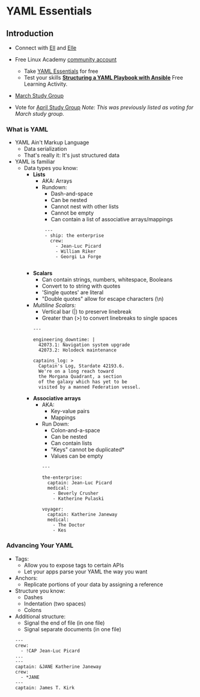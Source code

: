 # YAML Essentials

## Introduction 

- Connect with [Ell](https://twitter.com/Ell_o_Punk) and [Elle](https://twitter.com/ellejaclyn)
  
- Free Linux Academy [community account](https://linuxacademy.com/join/community)
  - Take  [YAML Essentials](https://linuxacademy.com/devops/training/course/name/yaml-essentials) for free
  - Test your skills [**Structuring a YAML Playbook with Ansible**](https://linuxacademy.com/cp/modules/view/id/276) Free Learning Activity.
- [March Study Group](https://www.meetup.com/jupiterbroadcasting/events/258602577/)
- Vote for [April Study Group](https://tinyurl.com/aprilstudygroup) *Note: This was previously listed as voting for March study group.* 
  
### What is YAML 
 
- YAML Ain't Markup Language
  * Data serialization
  * That's really it: It's just structured data
- YAML is familiar
  * Data types you know:
    * **Lists**
        - AKA: Arrays
        - Rundown:
           * Dash-and-space
           * Can be nested
           * Cannot nest with other lists
           * Cannot be empty
           * Can contain a list of associative arrays/mappings  
           ```
            ---
            - ship: the enterprise
              crew:
                - Jean-Luc Picard
                - William Riker
                - Georgi La Forge
                
    * **Scalars**
        * Can contain strings, numbers, whitespace, Booleans
        * Convert to to string with quotes
        * 'Single quotes' are literal
        * "Double quotes" allow for escape characters (\n)
    - *Multiline Scalars:*
        * Vertical bar (|) to preserve linebreak
        * Greater than (>) to convert linebreaks to single spaces
        ```
        ---

        engineering_downtime: |
          42073.1: Navigation system upgrade
          42073.2: Holodeck maintenance

        captains_log: >
          Captain's Log, Stardate 42193.6.
          We're on a long reach toward
          the Morgana Quadrant, a section
          of the galaxy which has yet to be
          visited by a manned Federation vessel.
        ```
    * **Associative arrays**
        * AKA: 
            * Key-value pairs
            * Mappings
        * Run Down: 
            * Colon-and-a-space
            * Can be nested
            * Can contain lists
            * "Keys" cannot be duplicated*
            * Values can be empty
            ```
            ---
            
            the-enterprise:
              captain: Jean-Luc Picard
              medical:
                - Beverly Crusher
                - Katherine Pulaski

            voyager:
              captain: Katherine Janeway
              medical:
                - The Doctor
                - Kes
            ```
###  Advancing Your YAML
* Tags:
    - Allow you to expose tags to certain APIs
    - Let your apps parse your YAML the way you want
* Anchors:
    - Replicate portions of your data by assigning a reference
* Structure you know:
    * Dashes
    * Indentation (two spaces)
    * Colons
* Additional structure:
    * Signal the end of file (in one file)
    * Signal separate documents (in one file)
    ```
    ---
    crew:
      - !CAP Jean-Luc Picard
    ...
    ---
    captain: &JANE Katherine Janeway
    crew:
      - *JANE
    ---
    captain: James T. Kirk 
    ```
